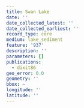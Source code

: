 ```yaml
---
title: Swan Lake
date: ''
date_collected_latest: ''
date_collected_earliest: ''
record_type: core
medium: lake_sediment
feature: '937'
description: ''
parameters: []
publications:
  - dixit86
geo_error: 0.0
geometry: ''
bbox: ~
longitude: ''
latitude: ''
---
```

